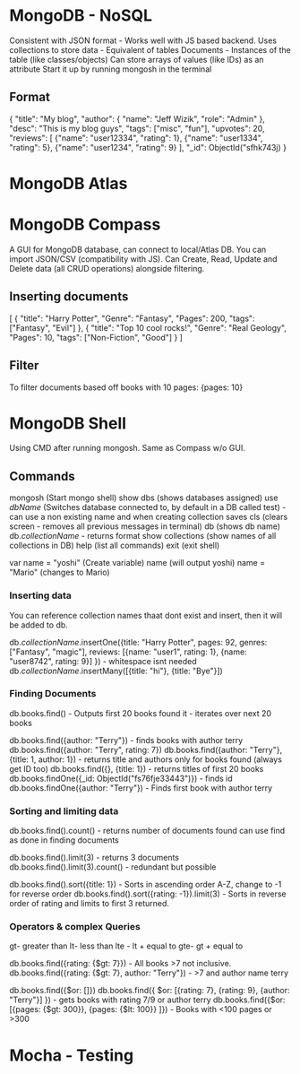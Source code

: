 # MongoDB - NoSQL
Consistent with JSON format - Works well with JS based backend. 
Uses collections to store data - Equivalent of tables
Documents - Instances of the table (like classes/objects)
Can store arrays of values (like IDs) as an attribute
Start it up by running mongosh in the terminal

## Format 
{
    "title": "My blog",
    "author": {
        "name": "Jeff Wizik",
        "role": "Admin"
    },
    "desc": "This is my blog guys",
    "tags": ["misc", "fun"],
    "upvotes": 20,
    "reviews": [
        {"name": "user12334", "rating": 1},
        {"name": "user1334", "rating": 5},
        {"name": "user1234", "rating": 9}
    ],
    "_id": ObjectId("sfhk743j)
}





# MongoDB Atlas




# MongoDB Compass
A GUI for MongoDB database, can connect to local/Atlas DB. 
You can import JSON/CSV (compatibility with JS).
Can Create, Read, Update and Delete data (all CRUD operations) alongside filtering. 

## Inserting documents
[
  {
    "title": "Harry Potter",
    "Genre": "Fantasy", 
    "Pages": 200, 
    "tags": ["Fantasy", "Evil"]
  },
    {
    "title": "Top 10 cool rocks!",
    "Genre": "Real Geology", 
    "Pages": 10, 
    "tags": ["Non-Fiction", "Good"]
  }
]

## Filter
To filter documents based off books with 10 pages: {pages: 10}

# MongoDB Shell

Using CMD after running mongosh. Same as Compass w/o GUI. 

## Commands
mongosh (Start mongo shell)
show dbs (shows databases assigned)
use *dbName* (Switches database connected to, by default in a DB called test) - can use a non existing name and when creating collection saves 
cls (clears screen - removes all previous messages in terminal)
db (shows db name)
db.*collectionName* - returns format
show collections (show names of all collections in DB)
help (list all commands)
exit (exit shell)

var name = "yoshi" (Create variable)
name (will output yoshi)
name = "Mario" (changes to Mario)

### Inserting data 
You can reference collection names thaat dont exist and insert, then it will be added to db. 

db.*collectionName*.insertOne({title: "Harry Potter", pages: 92, genres: ["Fantasy", "magic"], 
                                reviews: [{name: "user1", rating: 1}, {name: "user8742", rating: 9}] }) - whitespace isnt needed
db.*collectionName*.insertMany([{title: "hi"}, {title: "Bye"}])


### Finding Documents
db.books.find() - Outputs first 20 books found 
it - iterates over next 20 books

db.books.find({author: "Terry"}) - finds books with author terry
db.books.find({author: "Terry", rating: 7})
db.books.find({author: "Terry"}, {title: 1, author: 1}) - returns title and authors only for books found (always get ID too)
db.books.find({}, {title: 1}) - returns titles of first 20 books
db.books.findOne({_id: ObjectId("fs76fje33443")}) - finds id
db.books.findOne({author: "Terry"}) - Finds first book with author terry

### Sorting and limiting data
db.books.find().count() - returns number of documents found
can use find as done in finding documents

db.books.find().limit(3) - returns 3 documents
db.books.find().limit(3).count() - redundant but possible

db.books.find().sort({title: 1}) - Sorts in ascending order A-Z, change to -1 for reverse order
db.books.find().sort({rating: -1}).limit(3) - Sorts in reverse order of rating and limits to first 3 returned.

### Operators & complex Queries
gt- greater than 
lt- less than
lte - lt + equal to
gte- gt + equal to

db.books.find({rating: {$gt: 7}}) - All books >7 not inclusive. 
db.books.find({rating: {$gt: 7}, author: "Terry"}) - >7 and author name terry

db.books.find({$or: []})
db.books.find({ $or: [{rating: 7}, {rating: 9}, {author: "Terry"}] }) - gets books with rating 7/9 or author terry
db.books.find({$or: [{pages: {$gt: 300}}, {pages: {$lt: 100}} ]}) - Books with <100 pages or >300

# Mocha - Testing 